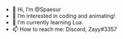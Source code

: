 - 👋 Hi, I’m @Spaesur
- 👀 I’m interested in coding and animating!
- 🌱 I’m currently learning Lua.
- 📫 How to reach me: Discord, Zayy#3357

<!---
Spaesur/Spaesur is a ✨ special ✨ repository because its `README.md` (this file) appears on your GitHub profile.
You can click the Preview link to take a look at your changes.
--->
